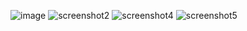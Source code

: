 ![image](https://github.com/shraddhashirke27/djangoweather/assets/40379203/94842615-b43d-465e-9885-ca87f98255e9)
![screenshot2](https://github.com/shraddhashirke27/djangoweather/assets/40379203/8606c7c3-e5f2-4b4f-97b5-4fda79dee475)
![screenshot4](https://github.com/shraddhashirke27/djangoweather/assets/40379203/55283dc1-873e-4b86-b236-95404a00b390)
![screenshot5](https://github.com/shraddhashirke27/djangoweather/assets/40379203/475c6adf-2e96-4abb-92b3-551b4a4930b3)
